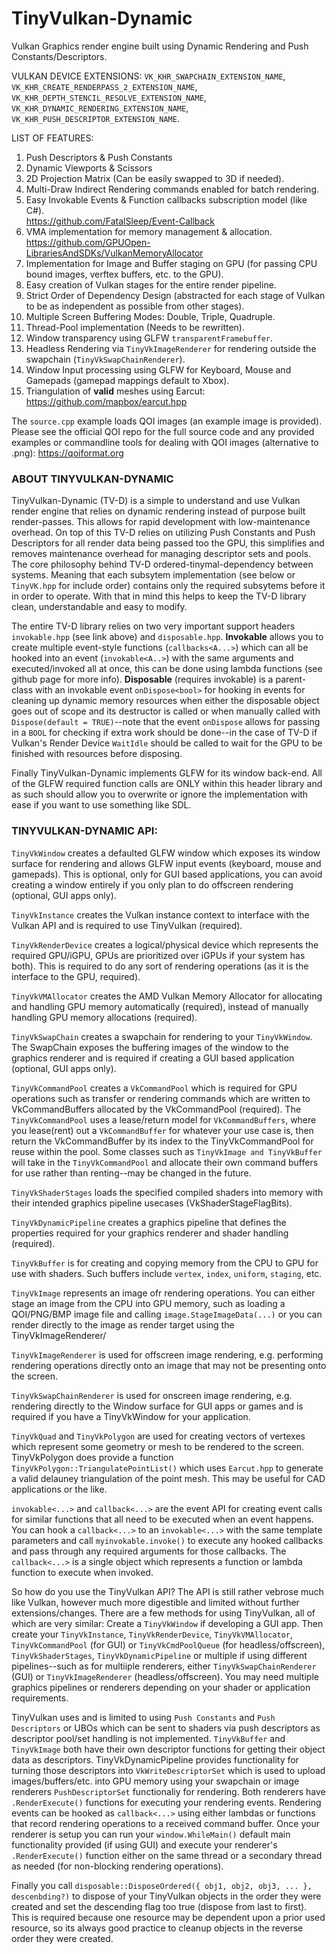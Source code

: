 # TinyVulkan-Dynamic
Vulkan Graphics render engine built using Dynamic Rendering and Push Constants/Descriptors.

VULKAN DEVICE EXTENSIONS: `VK_KHR_SWAPCHAIN_EXTENSION_NAME`, `VK_KHR_CREATE_RENDERPASS_2_EXTENSION_NAME`,  `VK_KHR_DEPTH_STENCIL_RESOLVE_EXTENSION_NAME`, `VK_KHR_DYNAMIC_RENDERING_EXTENSION_NAME`, `VK_KHR_PUSH_DESCRIPTOR_EXTENSION_NAME`.

LIST OF FEATURES:
1. Push Descriptors & Push Constants
2. Dynamic Viewports & Scissors
3. 2D Projection Matrix (Can be easily swapped to 3D if needed).
4. Multi-Draw Indirect Rendering commands enabled for batch rendering.
5. Easy Invokable Events & Function callbacks subscription model (like C#).
   <br/> https://github.com/FatalSleep/Event-Callback
6. VMA implementation for memory management & allocation.
   <br/> https://github.com/GPUOpen-LibrariesAndSDKs/VulkanMemoryAllocator
7. Implementation for Image and Buffer staging on GPU (for passing CPU bound images, verftex buffers, etc. to the GPU).
8. Easy creation of Vulkan stages for the entire render pipeline.
9. Strict Order of Dependency Design (abstracted for each stage of Vulkan to be as independent as possible from other stages).
10. Multiple Screen Buffering Modes: Double, Triple, Quadruple.
11. Thread-Pool implementation (Needs to be rewritten).
12. Window transparency using GLFW `transparentFramebuffer`.
13. Headless Rendering via `TinyVkImageRenderer` for rendering outside the swapchain (`TinyVkSwapChainRenderer`).
14. Window Input processing using GLFW for Keyboard, Mouse and Gamepads (gamepad mappings default to Xbox).
15. Triangulation of ****valid**** meshes using Earcut:
    <br/> https://github.com/mapbox/earcut.hpp

The `source.cpp` example loads QOI images (an example image is provided). Please see the official QOI repo for the full source code and any provided examples or commandline tools for dealing with QOI images (alternative to .png): https://qoiformat.org


### ABOUT TINYVULKAN-DYNAMIC

TinyVulkan-Dynamic (TV-D) is a simple to understand and use Vulkan render engine that relies on dynamic rendering instead of purpose built render-passes. This allows for rapid development with low-maintenance overhead. On top of this TV-D relies on utilizing Push Constants and Push Descriptors for all render data being passed too the GPU, this simplifies and removes maintenance overhead for managing descriptor sets and pools. The core philosophy behind TV-D ordered-tinymal-dependency between systems. Meaning that each subsytem implementation (see below or `TinyVK.hpp` for include order) contains only the required subsytems before it in order to operate. With that in mind this helps to keep the TV-D library clean, understandable and easy to modify.

The entire TV-D library relies on two very important support headers `invokable.hpp` (see link above) and `disposable.hpp`. **Invokable** allows you to create multiple event-style functions (`callbacks<A...>`) which can all be hooked into an event (`invokable<A..>`) with the same arguments and executed/invoked all at once, this can be done using lambda functions (see github page for more info). **Disposable** (requires invokable) is a parent-class with an invokable event `onDispose<bool>` for hooking in events for cleaning up dynamic memory resources when either the disposable object goes out of scope and its destructor is called or when manually called with `Dispose(default = TRUE)`--note that the event `onDispose` allows for passing in a `BOOL` for checking if extra work should be done--in the case of TV-D if Vulkan's Render Device `WaitIdle` should be called to wait for the GPU to be finished with resources before disposing.

Finally TinyVulkan-Dynamic implements GLFW for its window back-end. All of the GLFW required function calls are ONLY within this header library and as such should allow you to overwrite or ignore the implementation with ease if you want to use something like SDL.

### TINYVULKAN-DYNAMIC API:

`TinyVkWindow` creates a defaulted GLFW window which exposes its window surface for rendering and allows GLFW input events (keyboard, mouse and gamepads). This is optional, only for GUI based applications, you can avoid creating a window entirely if you only plan to do offscreen rendering (optional, GUI apps only).

`TinyVkInstance` creates the Vulkan instance context to interface with the Vulkan API and is required to use TinyVulkan (required).

`TinyVkRenderDevice` creates a logical/physical device which represents the required GPU/iGPU, GPUs are prioritized over iGPUs if your system has both). This is required to do any sort of rendering operations (as it is the interface to the GPU, required).

`TinyVkVMAllocator` creates the AMD Vulkan Memory Allocator for allocating and handling GPU memory automatically (required), instead of manually handling GPU memory allocations (required).

`TinyVkSwapChain` creates a swapchain for rendering to your `TinyVkWindow`. The SwapChain exposes the buffering images of the window to the graphics renderer and is required if creating a GUI based application (optional, GUI apps only).

`TinyVkCommandPool` creates a `VkCommandPool` which is required for GPU operations such as transfer or rendering commands which are written to VkCommandBuffers allocated by the VkCommandPool (required). The `TinyVkCommandPool` uses a lease/return model for `VkCommandBuffers`, where you lease(rent) out a `VkCommandBuffer` for whatever your use case is, then return the VkCommandBuffer by its index to the TinyVkCommandPool for reuse within the pool. Some classes such as `TinyVkImage and TinyVkBuffer` will take in the `TinyVkCommandPool` and allocate their own command buffers for use rather than renting--may be changed in the future.

`TinyVkShaderStages` loads the specified compiled shaders into memory with their intended graphics pipeline usecases (VkShaderStageFlagBits).

`TinyVkDynamicPipeline` creates a graphics pipeline that defines the properties required for your graphics renderer and shader handling (required).

`TinyVkBuffer` is for creating and copying memory from the CPU to GPU for use with shaders. Such buffers include `vertex`, `index`, `uniform`, `staging`, etc.

`TinyVkImage` represents an image ofr rendering operations. You can either stage an image from the CPU into GPU memory, such as loading a QOI/PNG/BMP image file and calling `image.StageImageData(...)` or you can render directly to the image as render target using the TinyVkImageRenderer/

`TinyVkImageRenderer` is used for offscreen image rendering, e.g. performing rendering operations directly onto an image that may not be presenting onto the screen.

`TinyVkSwapChainRenderer` is used for onscreen image rendering, e.g. rendering directly to the Window surface for GUI apps or games and is required if you have a TinyVkWindow for your application.

`TinyVkQuad` and `TinyVkPolygon` are used for creating vectors of vertexes which represent some geometry or mesh to be rendered to the screen. TinyVkPolygon does provide a function `TinyVkPolygon::TriangulatePointList()` which uses `Earcut.hpp` to generate a valid delauney triangulation of the point mesh. This may be useful for CAD applications or the like.

`invokable<...>` and `callback<...>` are the event API for creating event calls for similar functions that all need to be executed when an event happens. You can hook a `callback<...>` to an `invokable<...>` with the same template parameters and call `myinvokable.invoke()` to execute any hooked callbacks and pass through any required arguments for those callbacks. The `callback<...>` is a single object which represents a function or lambda function to execute when invoked.

So how do you use the TinyVulkan API? The API is still rather vebrose much like Vulkan, however much more digestible and limited without further extensions/changes. There are a few methods for using TinyVulkan, all of which are very similar: Create a `TinyVkWindow` if developing a GUI app. Then create your `TinyVkInstance`, `TinyVkRenderDevice`, `TinyVkVMAllocator`, `TinyVkCommandPool` (for GUI) or `TinyVkCmdPoolQueue` (for headless/offscreen), `TinyVkShaderStages`, `TinyVkDynamicPipeline` or multiple if using different pipelines--such as for multiiple renderers, either `TinyVkSwapChainRenderer` (GUI) or `TinyVkImageRenderer` (headless/offscreen). You may need multiple graphics pipelines or renderers depending on your shader or application requirements.

TinyVulkan uses and is limited to using `Push Constants` and `Push Descriptors` or UBOs which can be sent to shaders via push descriptors as descriptor pool/set handling is not implemented. `TinyVkBuffer` and `TinyVkImage` both have their own descriptor functions for getting their object data as descriptors. TinyVkDynamicPipeline provides functionality for turning those descriptors into `VkWriteDescriptorSet` which is used to upload images/buffers/etc. into GPU memory using your swapchain or image renderers `PushDescriptorSet` functionaliy for rendering. Both renderers have `.RenderExecute()` functions for executing your rendering events. Rendering events can be hooked as `callback<...>` using either lambdas or functions that record rendering operations to a received command buffer. Once your renderer is setup you can run your `window.WhileMain()` default main functionality provided (if using GUI) and execute your renderer's `.RenderExecute()` function either on the same thread or a secondary thread as needed (for non-blocking rendering operations).

Finally you call `disposable::DisposeOrdered({ obj1, obj2, obj3, ... }, descenbding?)` to dispose of your TinyVulkan objects in the order they were created and set the descending flag too true (dispose from last to first). This is required because one resource may be dependent upon a prior used resource, so its always good practice to cleanup objects in the reverse order they were created.
